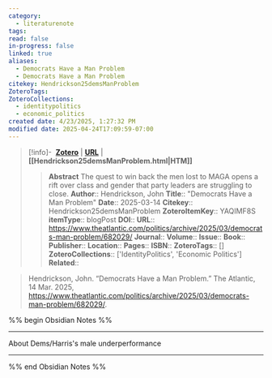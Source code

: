 ```yaml
---
category:
  - literaturenote
tags: 
read: false
in-progress: false
linked: true
aliases:
  - Democrats Have a Man Problem
  - Democrats Have a Man Problem
citekey: Hendrickson25demsManProblem
ZoteroTags: 
ZoteroCollections:
  - identitypolitics
  - economic_politics
created date: 4/23/2025, 1:27:32 PM
modified date: 2025-04-24T17:09:59-07:00
---
```


> [!info]- &nbsp;[**Zotero**](zotero://select/library/items/YAQIMF8S)  | [**URL**](https://www.theatlantic.com/politics/archive/2025/03/democrats-man-problem/682029/) | **[[Hendrickson25demsManProblem.html|HTM]]**
>> **Abstract**
> The quest to win back the men lost to MAGA opens a rift over class and gender that party leaders are struggling to close.
> > **Author**:: Hendrickson, John
> **Title**:: "Democrats Have a Man Problem"
> **Date**:: 2025-03-14
> **Citekey**:: Hendrickson25demsManProblem
> **ZoteroItemKey**:: YAQIMF8S
> **itemType**:: blogPost
> **DOI**:: 
> **URL**:: https://www.theatlantic.com/politics/archive/2025/03/democrats-man-problem/682029/
> **Journal**:: 
> **Volume**:: 
> **Issue**:: 
> **Book**:: 
> **Publisher**:: 
> **Location**:: 
> **Pages**:: 
> **ISBN**:: 
> **ZoteroTags**:: []
> **ZoteroCollections**:: ['IdentityPolitics', 'Economic Politics']
> **Related**::

>  Hendrickson, John. “Democrats Have a Man Problem.” The Atlantic, 14 Mar. 2025, https://www.theatlantic.com/politics/archive/2025/03/democrats-man-problem/682029/.

%% begin Obsidian Notes %%
___
About Dems/Harris's male underperformance
___
%% end Obsidian Notes %%
